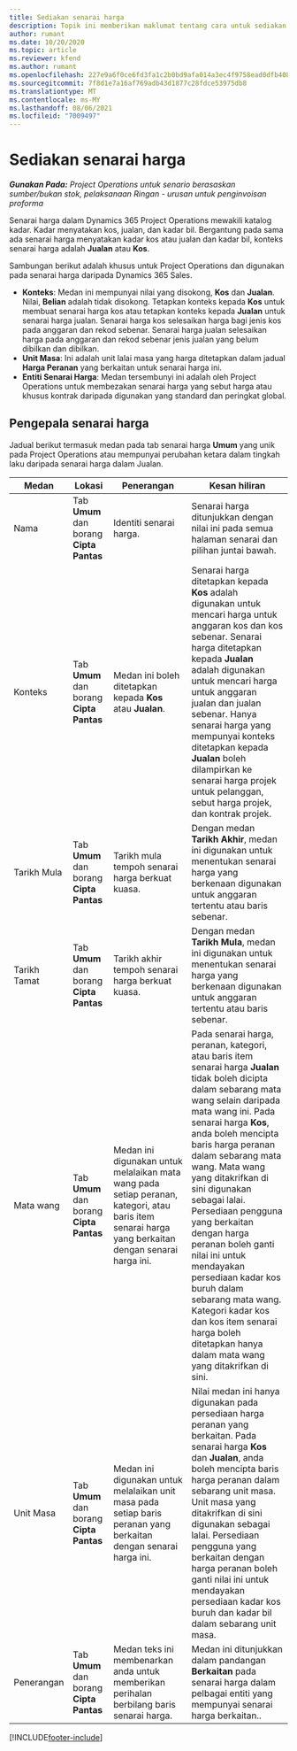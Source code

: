 ```yaml
---
title: Sediakan senarai harga
description: Topik ini memberikan maklumat tentang cara untuk sediakan senarai harga jualan dan kos.
author: rumant
ms.date: 10/20/2020
ms.topic: article
ms.reviewer: kfend
ms.author: rumant
ms.openlocfilehash: 227e9a6f0ce6fd3fa1c2b0bd9afa014a3ec4f9758ead0dfb408156535692575c
ms.sourcegitcommit: 7f8d1e7a16af769adb43d1877c28fdce53975db8
ms.translationtype: MT
ms.contentlocale: ms-MY
ms.lasthandoff: 08/06/2021
ms.locfileid: "7009497"
---
```

# <a name="set-up-price-lists"></a>Sediakan senarai harga

_**Gunakan Pada:** Project Operations untuk senario berasaskan sumber/bukan stok, pelaksanaan Ringan - urusan untuk penginvoisan proforma_

Senarai harga dalam Dynamics 365 Project Operations mewakili katalog kadar. Kadar menyatakan kos, jualan, dan kadar bil. Bergantung pada sama ada senarai harga menyatakan kadar kos atau jualan dan kadar bil, konteks senarai harga adalah **Jualan** atau **Kos**.

Sambungan berikut adalah khusus untuk Project Operations dan digunakan pada senarai harga daripada Dynamics 365 Sales.

- **Konteks**: Medan ini mempunyai nilai yang disokong, **Kos** dan **Jualan**. Nilai, **Belian** adalah tidak disokong. Tetapkan konteks kepada **Kos** untuk membuat senarai harga kos atau tetapkan konteks kepada **Jualan** untuk senarai harga jualan. Senarai harga kos selesaikan harga bagi jenis kos pada anggaran dan rekod sebenar. Senarai harga jualan selesaikan harga pada anggaran dan rekod sebenar jenis jualan yang belum dibilkan dan dibilkan.
- **Unit Masa**: Ini adalah unit lalai masa yang harga ditetapkan dalam jadual **Harga Peranan** yang berkaitan untuk senarai harga ini.
- **Entiti Senarai Harga**: Medan tersembunyi ini adalah oleh Project Operations untuk membezakan senarai harga yang sebut harga atau khusus kontrak daripada digunakan yang standard dan peringkat global.

## <a name="price-list-header"></a>Pengepala senarai harga

Jadual berikut termasuk medan pada tab senarai harga **Umum** yang unik pada Project Operations atau mempunyai perubahan ketara dalam tingkah laku daripada senarai harga dalam Jualan.

| Medan | Lokasi | Penerangan | Kesan hiliran |
| --- | --- | --- | --- |
| Nama | Tab **Umum** dan borang **Cipta Pantas** | Identiti senarai harga. | Senarai harga ditunjukkan dengan nilai ini pada semua halaman senarai dan pilihan juntai bawah.|
| Konteks | Tab **Umum** dan borang **Cipta Pantas** | Medan ini boleh ditetapkan kepada **Kos** atau **Jualan**. | Senarai harga ditetapkan kepada **Kos** adalah digunakan untuk mencari harga untuk anggaran kos dan kos sebenar. Senarai harga ditetapkan kepada **Jualan** adalah digunakan untuk mencari harga untuk anggaran jualan dan jualan sebenar. Hanya senarai harga yang mempunyai konteks ditetapkan kepada **Jualan** boleh dilampirkan ke senarai harga projek untuk pelanggan, sebut harga projek, dan kontrak projek. |
| Tarikh Mula | Tab **Umum** dan borang **Cipta Pantas** | Tarikh mula tempoh senarai harga berkuat kuasa. | Dengan medan **Tarikh Akhir**, medan ini digunakan untuk menentukan senarai harga yang berkenaan digunakan untuk anggaran tertentu atau baris sebenar. |
| Tarikh Tamat | Tab **Umum** dan borang **Cipta Pantas** | Tarikh akhir tempoh senarai harga berkuat kuasa. | Dengan medan **Tarikh Mula**, medan ini digunakan untuk menentukan senarai harga yang berkenaan digunakan untuk anggaran tertentu atau baris sebenar. |
| Mata wang | Tab **Umum** dan borang **Cipta Pantas** | Medan ini digunakan untuk melalaikan mata wang pada setiap peranan, kategori, atau baris item senarai harga yang berkaitan dengan senarai harga ini. | Pada senarai harga, peranan, kategori, atau baris item senarai harga **Jualan** tidak boleh dicipta dalam sebarang mata wang selain daripada mata wang ini. Pada senarai harga **Kos**, anda boleh mencipta baris harga peranan dalam sebarang mata wang. Mata wang yang ditakrifkan di sini digunakan sebagai lalai. Persediaan pengguna yang berkaitan dengan harga peranan boleh ganti nilai ini untuk mendayakan persediaan kadar kos buruh dalam sebarang mata wang. Kategori kadar kos dan kos item senarai harga boleh ditetapkan hanya dalam mata wang yang ditakrifkan di sini. |
| Unit Masa | Tab **Umum** dan borang **Cipta Pantas** | Medan ini digunakan untuk melalaikan unit masa pada setiap baris peranan yang berkaitan dengan senarai harga ini. | Nilai medan ini hanya digunakan pada persediaan harga peranan yang berkaitan. Pada senarai harga **Kos** dan **Jualan**, anda boleh mencipta baris harga peranan dalam sebarang unit masa. Unit masa yang ditakrifkan di sini digunakan sebagai lalai. Persediaan pengguna yang berkaitan dengan harga peranan boleh ganti nilai ini untuk mendayakan persediaan kadar kos buruh dan kadar bil dalam sebarang unit masa. |
| Penerangan | Tab **Umum** dan borang **Cipta Pantas** | Medan teks ini membenarkan anda untuk memberikan perihalan berbilang baris senarai harga. | Medan ini ditunjukkan dalam pandangan **Berkaitan** pada senarai harga dalam pelbagai entiti yang mempunyai senarai harga berkaitan.. |


[!INCLUDE[footer-include](../includes/footer-banner.md)]